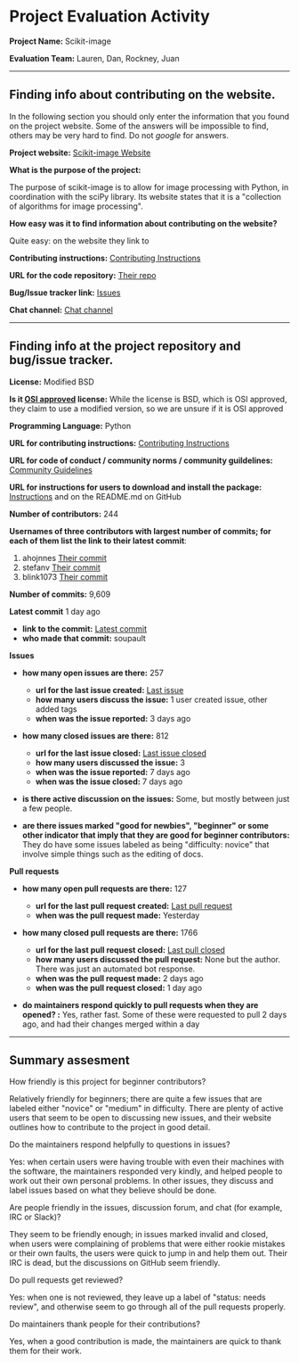 # Project Evaluation Activity



__Project Name:__  Scikit-image

__Evaluation Team:__ Lauren, Dan, Rockney, Juan

---

## Finding info about contributing on the website. 

In the following section you should only enter the information that you 
found on the project website. Some of the answers will be impossible to find, others
may be very hard to find. Do not _google_ for answers. 

__Project website:__ [Scikit-image Website](http://scikit-image.org)

__What is the purpose of the project:__

The purpose of scikit-image is to allow for image processing with Python, in coordination with the sciPy library.  Its website states that it is a "collection of algorithms for image processing".



__How easy was it to find information about contributing on the website?__

Quite easy: on the website they link to 



__Contributing instructions:__ [Contributing Instructions](http://scikit-image.org/docs/stable/contribute.html)

__URL for the code repository:__ [Their repo](https://github.com/scikit-image/scikit-image)

__Bug/Issue tracker link:__ [Issues](https://github.com/scikit-image/scikit-image/issues)


__Chat channel:__ [Chat channel](https://gitter.im/scikit-image/scikit-image)



---

## Finding info at the project repository and bug/issue tracker.

__License:__ Modified BSD

__Is it [OSI approved](https://opensource.org/licenses/alphabetical) license:__ 
While the license is BSD, which is OSI approved, they claim to use a modified version, so we are unsure if it is OSI approved

__Programming Language:__ Python

__URL for contributing instructions:__ [Contributing Instructions](http://scikit-image.org/docs/stable/contribute.html)

__URL for code of conduct / community norms / community guildelines:__ [Community Guidelines](http://scikit-image.org/community_guidelines.html)

__URL for instructions for users to download and install the package:__ [Instructions](http://scikit-image.org/docs/stable/contribute.html) and on the README.md on GitHub

__Number of contributors:__ 244

__Usernames of three contributors with largest number of commits; for
each of them list the link to their latest commit__:

1. ahojnnes [Their commit](https://github.com/scikit-image/scikit-image/commit/5ee0d15240f2de8bff24e2c110619d4d215c298e)
2. stefanv [Their commit](https://github.com/scikit-image/scikit-image/commit/3c27300d8707dd18bb1ea7d5ff47f98dbb5ed6a7)
3. blink1073 [Their commit](https://github.com/scikit-image/scikit-image/commit/feb7bf005587d73529f0b2e697bbb8218045eed0)

__Number of commits:__ 9,609

__Latest commit__ 1 day ago
    
- __link to the commit:__ [Latest commit](https://github.com/scikit-image/scikit-image/commit/ab5a90ac6f4524054934b4752c21b8c9b307071c)
- __who made that commit:__ soupault


__Issues__

- __how many open issues are there:__ 257
    - __url for the last issue created:__ [Last issue](https://github.com/scikit-image/scikit-image/issues/2958)
    - __how many users discuss the issue:__ 1 user created issue, other added tags
    - __when was the issue reported:__ 3 days ago

- __how many closed issues are there:__ 812
    - __url for the last issue closed:__ [Last issue closed](https://github.com/scikit-image/scikit-image/issues/2958)
    - __how many users discussed the issue:__ 3
    - __when was the issue reported:__ 7 days ago
    - __when was the issue closed:__ 7 days ago
    
- __is there active discussion on the issues:__ Some, but mostly between just a few people.



- __are there issues marked "good for newbies", "beginner" or some other indicator that imply that they are good for beginner contributors:__  They do have some issues labeled as being "difficulty: novice" that involve simple things such as the editing of docs.



__Pull requests__

- __how many open pull requests are there:__ 127
    - __url for the last pull request created:__ [Last pull request](https://github.com/scikit-image/scikit-image/pull/2962)
    - __when was the pull request made:__ Yesterday

- __how many closed pull requests are there:__ 1766
    - __url for the last pull request closed:__ [Last pull closed](https://github.com/scikit-image/scikit-image/pull/2961)
    - __how many users discussed the pull request:__ None but the author.  There was just an automated bot response.
    - __when was the pull request made:__ 2 days ago
    - __when was the pull request closed:__ 1 day ago 
    
- __do maintainers respond quickly to pull requests when they are opened? :__ Yes, rather fast.  Some of these were requested to pull 2 days ago, and had their changes merged within a day





---


## Summary assesment
How friendly is this project for beginner contributors?

Relatively friendly for beginners; there are quite a few issues that are labeled either "novice" or "medium" in difficulty.  There are plenty of active users that seem to be open to discussing new issues, and their website outlines how to contribute to the project in good detail.

Do the maintainers respond helpfully to questions in issues?

Yes: when certain users were having trouble with even their machines with the software, the maintainers responded very kindly, and helped people to work out their own personal problems.  In other issues, they discuss and label issues based on what they believe should be done.


Are people friendly in the issues, discussion forum, and chat (for example, IRC or Slack)?

They seem to be friendly enough; in issues marked invalid and closed, when users were complaining of problems that were either rookie mistakes or their own faults, the users were quick to jump in and help them out.  Their IRC is dead, but the discussions on GitHub seem friendly.


Do pull requests get reviewed?

Yes: when one is not reviewed, they leave up a label of "status: needs review", and otherwise seem to go through all of the pull requests properly.

Do maintainers thank people for their contributions?

Yes, when a good contribution is made, the maintainers are quick to thank them for their work.

